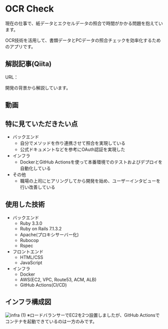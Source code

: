 # OCR Check

現在の仕事で、紙データとエクセルデータの照合で時間がかかる問題を抱えています。  

OCR技術を活用して、書類データとPCデータの照合チェックを効率化するためのアプリです。

## 解説記事(Qiita)

URL：

開発の背景から解説しています。

## 動画

## 特に見ていただきたい点

- バックエンド
  - 自分でメソッドを作り連携させて照合を実現している
  - 公式ドキュメントなどを参考にOAuth認証を実現した
- インフラ
  - DockerとGitHub Actionsを使って本番環境でのテストおよびデプロイを自動化している
- その他
  - 職場の上司にヒアリングしてから開発を始め、ユーザーインタビューを行い改善している

## 使用した技術
- バックエンド
  - Ruby 3.3.0
  - Ruby on Rails 7.1.3.2
  - Apache(プロキシサーバー化)
  - Rubocop
  - Rspec
- フロントエンド
  - HTML/CSS
  - JavaScript
- インフラ
  - Docker
  - AWS(EC2, VPC, Route53, ACM, ALB)
  - GitHub Actions(CI/CD)

## インフラ構成図
![infra (1)](https://github.com/user-attachments/assets/1096ce46-a96b-4117-b957-7d2af11be465)
※ロードバランサーでEC2を2つ設置しましたが、GitHub Actionsでコンテナを起動できているのは一方のみです。